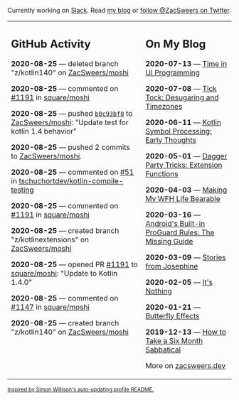 Currently working on [Slack](https://slack.com/). Read [my blog](https://zacsweers.dev/) or [follow @ZacSweers on Twitter](https://twitter.com/ZacSweers).

<table><tr><td valign="top" width="60%">

## GitHub Activity
<!-- githubActivity starts -->
**2020-08-25** — deleted branch "z/kotlin140" on [ZacSweers/moshi](https://api.github.com/repos/ZacSweers/moshi)

**2020-08-25** — commented on [#1191](https://github.com/square/moshi/pull/1191#issuecomment-680424339) in [square/moshi](https://api.github.com/repos/square/moshi)

**2020-08-25** — pushed [`b0c93bf0`](https://github.com/ZacSweers/moshi/commit/b0c93bf033f69f64b8c3808bf53cb78bd5671b64) to [ZacSweers/moshi](https://api.github.com/repos/ZacSweers/moshi): "Update test for kotlin 1.4 behavior"

**2020-08-25** — pushed 2 commits to [ZacSweers/moshi](https://api.github.com/repos/ZacSweers/moshi).

**2020-08-25** — commented on [#51](https://github.com/tschuchortdev/kotlin-compile-testing/issues/51#issuecomment-680415529) in [tschuchortdev/kotlin-compile-testing](https://api.github.com/repos/tschuchortdev/kotlin-compile-testing)

**2020-08-25** — commented on [#1191](https://github.com/square/moshi/pull/1191#issuecomment-680413543) in [square/moshi](https://api.github.com/repos/square/moshi)

**2020-08-25** — created branch "z/kotlinextensions" on [ZacSweers/moshi](https://api.github.com/repos/ZacSweers/moshi)

**2020-08-25** — opened PR [#1191](https://api.github.com/repos/square/moshi/pulls/1191) to [square/moshi](https://api.github.com/repos/square/moshi): "Update to Kotlin 1.4.0"

**2020-08-25** — commented on [#1147](https://github.com/square/moshi/issues/1147#issuecomment-680391715) in [square/moshi](https://api.github.com/repos/square/moshi)

**2020-08-25** — created branch "z/kotlin140" on [ZacSweers/moshi](https://api.github.com/repos/ZacSweers/moshi)
<!-- githubActivity ends -->
</td><td valign="top" width="40%">

## On My Blog
<!-- blog starts -->
**2020-07-13** — [Time in UI Programming](https://www.zacsweers.dev/time-in-ui/)

**2020-07-08** — [Tick Tock: Desugaring and Timezones](https://www.zacsweers.dev/ticktock-desugaring-timezones/)

**2020-06-11** — [Kotlin Symbol Processing: Early Thoughts](https://www.zacsweers.dev/kotlin-symbol-processor-early-thoughts/)

**2020-05-01** — [Dagger Party Tricks: Extension Functions](https://www.zacsweers.dev/dagger-party-tricks-extension-functions/)

**2020-04-03** — [Making My WFH Life Bearable](https://www.zacsweers.dev/making-wfh-life-bearable/)

**2020-03-16** — [Android's Built-in ProGuard Rules: The Missing Guide](https://www.zacsweers.dev/android-proguard-rules/)

**2020-03-09** — [Stories from Josephine](https://www.zacsweers.dev/stories-from-josephine/)

**2020-02-05** — [It's Nothing](https://www.zacsweers.dev/its-nothing/)

**2020-01-21** — [Butterfly Effects](https://www.zacsweers.dev/butterfly-effects/)

**2019-12-13** — [How to Take a Six Month Sabbatical](https://www.zacsweers.dev/how-to-take-a-six-month-sabbatical/)
<!-- blog ends -->
More on [zacsweers.dev](https://zacsweers.dev/)
</td></tr></table>

<sub><a href="https://simonwillison.net/2020/Jul/10/self-updating-profile-readme/">Inspired by Simon Willison's auto-updating profile README.</a></sub>
